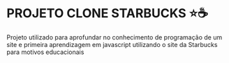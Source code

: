 # PROJETO CLONE STARBUCKS ⭐☕

Projeto utilizado para aprofundar no conhecimento de programação de um site e primeira aprendizagem em javascript utilizando o site da Starbucks para motivos educacionais
